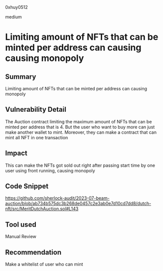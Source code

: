 0xhuy0512

medium

# Limiting amount of NFTs that can be minted per address can causing causing monopoly

## Summary
Limiting amount of NFTs that can be minted per address can causing monopoly
## Vulnerability Detail
The Auction contract limiting the maximum amount of NFTs that can be minted per address that is 4. But the user who want to buy more can just make another wallet to mint. Moreover, they can make a contract that can mint all NFT in one transaction
## Impact
This can make the NFTs got sold out right after passing start time by one user using front running, causing monopoly
## Code Snippet
https://github.com/sherlock-audit/2023-07-beam-auction/blob/ab734b575dc3b268de0457c2e3ab0e7d10cd7dd8/dutch-nft/src/MeritDutchAuction.sol#L143
## Tool used

Manual Review

## Recommendation
Make a whitelist of user who can mint